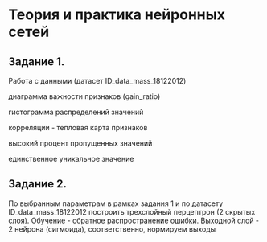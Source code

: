 # Теория и практика нейронных сетей
## Задание 1. 
Работа с данными (датасет ID_data_mass_18122012)

диаграмма важности признаков (gain_ratio)

гистограмма распределений значений

корреляции - тепловая карта признаков

высокий процент пропущенных значений

единственное уникальное значение

## Задание 2. 
По выбранным параметрам в рамках задания 1 и по датасету ID_data_mass_18122012
построить трехслойный перцептрон (2 скрытых слоя). 
Обучение - обратное распространение ошибки. Выходной слой - 2 нейрона (сигмоида), 
соответственно, нормируем выходы
